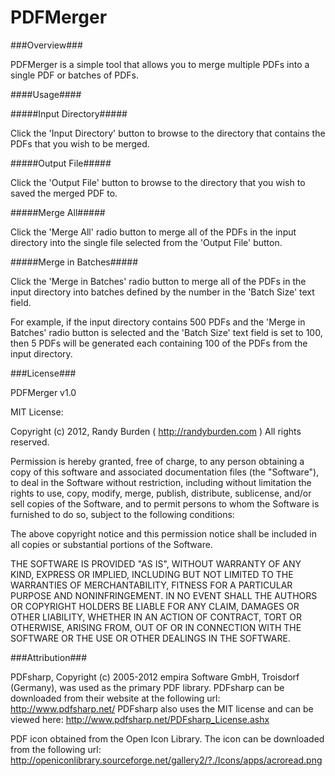 PDFMerger
=========

###Overview###

PDFMerger is a simple tool that allows you to merge multiple PDFs into a single PDF or batches of PDFs.

####Usage####

#####Input Directory#####

Click the 'Input Directory' button to browse to the directory that contains the PDFs that you wish to be merged.

#####Output File#####

Click the 'Output File' button to browse to the directory that you wish to saved the merged PDF to.

#####Merge All#####

Click the 'Merge All' radio button to merge all of the PDFs in the input directory into the single file selected from the 'Output File' button.

#####Merge in Batches#####

Click the 'Merge in Batches' radio button to merge all of the PDFs in the input directory into batches defined by the number in the 'Batch Size' text field. 

For example, if the input directory contains 500 PDFs and the 'Merge in Batches' radio button is selected and the 'Batch Size' text field is set to 100, then 5 PDFs will be generated each containing 100 of the PDFs from the input directory.

###License###

PDFMerger v1.0

MIT License:
   
Copyright (c) 2012, Randy Burden ( http://randyburden.com )
All rights reserved.

Permission is hereby granted, free of charge, to any person obtaining a copy of this software and 
associated documentation files (the "Software"), to deal in the Software without restriction, including 
without limitation the rights to use, copy, modify, merge, publish, distribute, sublicense, and/or sell 
copies of the Software, and to permit persons to whom the Software is furnished to do so, subject to the 
following conditions:

The above copyright notice and this permission notice shall be included in all copies or substantial 
portions of the Software.

THE SOFTWARE IS PROVIDED "AS IS", WITHOUT WARRANTY OF ANY KIND, EXPRESS OR IMPLIED, INCLUDING BUT NOT 
LIMITED TO THE WARRANTIES OF MERCHANTABILITY, FITNESS FOR A PARTICULAR PURPOSE AND NONINFRINGEMENT. IN 
NO EVENT SHALL THE AUTHORS OR COPYRIGHT HOLDERS BE LIABLE FOR ANY CLAIM, DAMAGES OR OTHER LIABILITY, 
WHETHER IN AN ACTION OF CONTRACT, TORT OR OTHERWISE, ARISING FROM, OUT OF OR IN CONNECTION WITH THE 
SOFTWARE OR THE USE OR OTHER DEALINGS IN THE SOFTWARE. 

###Attribution###

PDFsharp, Copyright (c) 2005-2012 empira Software GmbH, Troisdorf (Germany), was used as the primary PDF library. PDFsharp can be downloaded from their website at the following url: http://www.pdfsharp.net/ 
PDFsharp also uses the MIT license and can be viewed here: http://www.pdfsharp.net/PDFsharp_License.ashx 

PDF icon obtained from the Open Icon Library. The icon can be downloaded from the following url: http://openiconlibrary.sourceforge.net/gallery2/?./Icons/apps/acroread.png 
